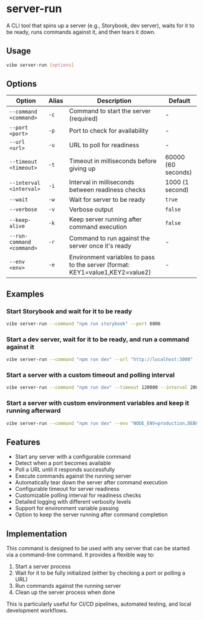 # server-run

A CLI tool that spins up a server (e.g., Storybook, dev server), waits for it to be ready, runs commands against it, and then tears it down.

## Usage

```bash
vibe server-run [options]
```

## Options

| Option | Alias | Description | Default |
|--------|-------|-------------|---------|
| `--command <command>` | `-c` | Command to start the server (required) | - |
| `--port <port>` | `-p` | Port to check for availability | - |
| `--url <url>` | `-u` | URL to poll for readiness | - |
| `--timeout <timeout>` | `-t` | Timeout in milliseconds before giving up | 60000 (60 seconds) |
| `--interval <interval>` | `-i` | Interval in milliseconds between readiness checks | 1000 (1 second) |
| `--wait` | `-w` | Wait for server to be ready | `true` |
| `--verbose` | `-v` | Verbose output | `false` |
| `--keep-alive` | `-k` | Keep server running after command execution | `false` |
| `--run-command <command>` | `-r` | Command to run against the server once it's ready | - |
| `--env <env>` | `-e` | Environment variables to pass to the server (format: KEY1=value1,KEY2=value2) | - |

## Examples

### Start Storybook and wait for it to be ready

```bash
vibe server-run --command "npm run storybook" --port 6006
```

### Start a dev server, wait for it to be ready, and run a command against it

```bash
vibe server-run --command "npm run dev" --url "http://localhost:3000" --run-command "npm run test:e2e"
```

### Start a server with a custom timeout and polling interval

```bash
vibe server-run --command "npm run dev" --timeout 120000 --interval 2000
```

### Start a server with custom environment variables and keep it running afterward

```bash
vibe server-run --command "npm run dev" --env "NODE_ENV=production,DEBUG=true" --keep-alive
```

## Features

- Start any server with a configurable command
- Detect when a port becomes available
- Poll a URL until it responds successfully
- Execute commands against the running server
- Automatically tear down the server after command execution
- Configurable timeout for server readiness
- Customizable polling interval for readiness checks
- Detailed logging with different verbosity levels
- Support for environment variable passing
- Option to keep the server running after command completion

## Implementation

This command is designed to be used with any server that can be started via a command-line command. It provides a flexible way to:

1. Start a server process
2. Wait for it to be fully initialized (either by checking a port or polling a URL)
3. Run commands against the running server
4. Clean up the server process when done

This is particularly useful for CI/CD pipelines, automated testing, and local development workflows.